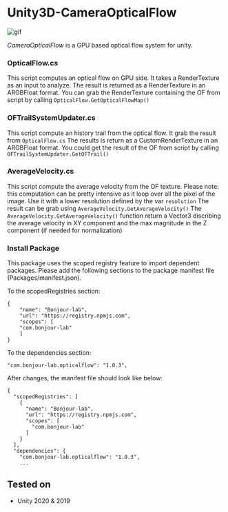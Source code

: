 # Unity3D-CameraOpticalFlow
![gif](https://i.imgur.com/9V83DvQ.gif)

*CameraOpticalFlow* is a GPU based optical flow system for unity.

### OpticalFlow.cs
This script computes an optical flow on GPU side.
It takes a RenderTexture as an input to analyze.
The result is returned as a RenderTexture in an ARGBFloat format.
You can grab the RenderTexture containing the OF from script by calling ```OpticalFlow.GetOpticalFlowMap()```

### OFTrailSystemUpdater.cs
This script compute an history trail from the optical flow.
It grab the result from ```OpticalFlow.cs```
The results is return as a CustomRenderTexture in an ARGBFloat format.
You could get the result of the OF from script by calling ```OFTrailSystemUpdater.GetOFTrail()```

### AverageVelocity.cs
This script compute the average velocity from the OF texture.
Please note: this computation can be pretty intensive as it loop over all the pixel of the image. Use it with a lower resolution defined by the var ```resolution```
The result can be grab using ```AverageVelocity.GetAverageVelocity()```
The ```AverageVelocity.GetAverageVelocity()``` function return a Vector3 discribing the average velocity in XY component and the max magnitude in the Z component (if needed for normalization)

### Install Package
This package uses the scoped registry feature to import dependent packages.
Please add the following sections to the package manifest file (Packages/manifest.json).

To the scopedRegistries section:
```
{
    "name": "Bonjour-lab",
    "url": "https://registry.npmjs.com",
    "scopes": [
    "com.bonjour-lab"
    ]
}
```

To the dependencies section:

```
"com.bonjour-lab.opticalflow": "1.0.3",
```

After changes, the manifest file should look like below:
```
{
  "scopedRegistries": [
    {
      "name": "Bonjour-lab",
      "url": "https://registry.npmjs.com",
      "scopes": [
        "com.bonjour-lab"
      ]
    }
  ],
  "dependencies": {
    "com.bonjour-lab.opticalflow": "1.0.3",
    ...
```


Tested on
-------
* Unity 2020 & 2019

